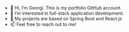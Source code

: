 - 👋 Hi, I’m Georgi. This is my portfolio GitHub account.
- 👀 I’m interested in full-stack application development.
- 🌱 My projects are based on Spring Boot and React.js
- 📫 Feel free to reach out to me!
<!---
georgibabovprojects/georgibabovprojects is a ✨ special ✨ repository because its `README.md` (this file) appears on your GitHub profile.
You can click the Preview link to take a look at your changes.
--->
